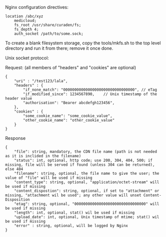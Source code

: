 Nginx configuration directives:

```
location /abc/xyz
	medicloud;
	fs_root /usr/share/curaden/fs;
	fs_depth 4;
	auth_socket /path/to/some.sock;
```

To create a blank filesystem storage, copy the tools/mkfs.sh to the top level directory and run it from there; remove it once done.

Unix socket protocol:

Request: (all members of "headers" and "cookies" are optional)

```
{
	"uri" : "/test123/lala",
	"headers" : {
		"if_none_match": "00000000000000000000000000000000", // eTag
		"if_modified_since": 1234567890,	// Unix timestamp of the header value
		"authorisation": "Bearer abcdefgh123456",
	},
	"cookies" : {
		"some_cookie_name": "some_cookie_value",
		"other_cookie_name": "other_cookie_value"
	}
}
```

Response

```
{
	"file": string, mandatory, the CDN file name (path is not needed as it is inclided in the filename)
	"status": int, optional, http code; use 200, 304, 404, 500; if missing, file will be served if found (unless 304 can be returned), else 404
	"filename": string, optional, the file name to give the user; the value of "file" will be used if missing
	"content_type": string, optional, "application/octet-stream" will be used if missing
	"content_dispostion": string, optional, if set to "attachment" or missing, "attachment wil be used"; any other value will unset Content-Disposition
	"etag": string, optional, "00000000000000000000000000000000" will be used if missing
	"length": int, optional, stat() wil be used if missing
	"upload_date": int, optional, Unix timestamp of mtime; stat() wil be used if missing
	"error"	: string, optional, will be logged by Nginx
}
```

